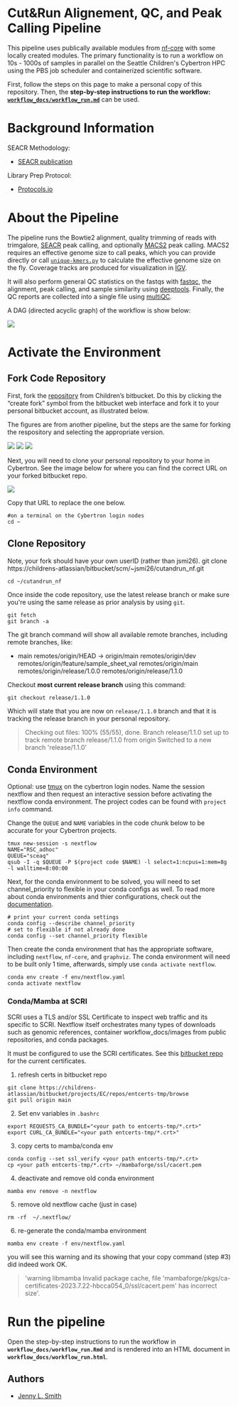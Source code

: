 # Cut&Run Alignement, QC, and Peak Calling Pipeline

This pipeline uses publically available modules from [nf-core](https://nf-co.re/) with some locally created modules. The primary functionality is to run a workflow on 10s - 1000s of samples in parallel on the Seattle Children's Cybertron HPC using the PBS job scheduler and containerized scientific software.

First, follow the steps on this page to make a personal copy of this repository. Then, the **step-by-step instructions to run the workflow: [`workflow_docs/workflow_run.md`](file://workflow_docs/run_workflow.md)** can be used. 

# Background Information 

SEACR Methodology:

  * [SEACR publication](https://epigeneticsandchromatin.biomedcentral.com/articles/10.1186/s13072-019-0287-4#Abs1)


Library Prep Protocol:

  * [Protocols.io](https://www.protocols.io/view/cut-amp-run-targeted-in-situ-genome-wide-profiling-14egnr4ql5dy/v3?step=113)

# About the Pipeline 

The pipeline runs the Bowtie2 alignment, quality trimming of reads with trimgalore, [SEACR](https://github.com/FredHutch/SEACR) peak calling, and optionally [MACS2](https://github.com/macs3-project/MACS) peak calling. MACS2 requires an effective genome size to call peaks, which you can provide directly or call [`unique-kmers.py`](https://deeptools.readthedocs.io/en/develop/content/feature/effectiveGenomeSize.html) to calculate the effective genome size on the fly. Coverage tracks are produced for visualization in [IGV](https://igv.org/doc/desktop/). 

It will also perform general QC statistics on the fastqs with [fastqc](https://www.bioinformatics.babraham.ac.uk/projects/fastqc/), the alignment, peak calling, and sample similarity using [deeptools](https://deeptools.readthedocs.io/en/develop/). Finally, the QC reports are collected into a single file using [multiQC](https://multiqc.info/).

A DAG (directed acyclic graph) of the workflow is show below:

![](workflow_docs/images/dag.png)


# Activate the Environment

## Fork Code Repository

First, fork the [repository](https://childrens-atlassian/bitbucket/projects/RP/repos/cutandrun_nf/browse) from Children’s bitbucket. Do this by clicking the “create fork” symbol from the bitbucket web interface and fork it to your personal bitbucket account, as illustrated below.

The figures are from another pipeline, but the steps are the same for forking the respository and selecting the appropriate version. 

![](workflow_docs/images/bitbucket_fork1.png)
![](workflow_docs/images/bitbucket_fork2.png)
![](workflow_docs/images/bitbucket_fork3.png)


Next, you will need to clone your personal repository to your home in Cybertron. See the image below for where you can find the correct URL on your forked bitbucket repo. 


![](workflow_docs/images/bitbucket_clone.png)


Copy that URL to replace the one below. 

```
#on a terminal on the Cybertron login nodes
cd ~
```

## Clone Repository

Note, your fork should have your own userID (rather than jsmi26).
git clone https://childrens-atlassian/bitbucket/scm/~jsmi26/cutandrun_nf.git

`cd ~/cutandrun_nf`

Once inside the code repository, use the latest release branch or make sure you're using the same release as prior analysis by using `git`.

```
git fetch
git branch -a
```

The git branch command will show all available remote branches, including remote branches, like:

* main
  remotes/origin/HEAD -> origin/main
  remotes/origin/dev
  remotes/origin/feature/sample_sheet_val
  remotes/origin/main
  remotes/origin/release/1.0.0
  remotes/origin/release/1.1.0
 

Checkout **most current release branch** using this command:

`git checkout release/1.1.0`

Which will state that you are now on `release/1.1.0` branch and that it is tracking the release branch in your personal repository. 

> Checking out files: 100% (55/55), done.
> Branch release/1.1.0 set up to track remote branch release/1.1.0 from origin
> Switched to a new branch 'release/1.1.0'


## Conda Environment

Optional: use [tmux](https://github.com/tmux/tmux/wiki) on the cybertron login nodes. Name the session nextflow and then request an interactive session before activating the nextflow conda environment. The project codes can be found with `project info` command. 

Change the `QUEUE` and `NAME` variables in the code chunk below to be accurate for your Cybertron projects. 

```
tmux new-session -s nextflow
NAME="RSC_adhoc"
QUEUE="sceaq"
qsub -I -q $QUEUE -P $(project code $NAME) -l select=1:ncpus=1:mem=8g -l walltime=8:00:00
```

Next, for the conda environment to be solved, you will need to set channel_priority to flexible in your conda configs as well. To read more about conda environments and thier configurations, check out the [documentation](https://docs.conda.io/projects/conda/en/latest/commands/config.html#conda-config). 

```
# print your current conda settings
conda config --describe channel_priority 
# set to flexible if not already done
conda config --set channel_priority flexible 
```

Then create the conda environment that has the appropriate software, including `nextflow`, `nf-core`, and `graphviz`. The conda environment will need to be built only 1 time, afterwards, simply use `conda activate nextflow`.

```
conda env create -f env/nextflow.yaml
conda activate nextflow
```

### Conda/Mamba at SCRI

SCRI uses a TLS and/or SSL Certificate to inspect web traffic and its specific to SCRI. Nextflow itself orchestrates many types of downloads such as genomic references,  container workflow_docs/images from public repositories, and conda packages. 

It must be configured to use the SCRI certificates. See this [bitbucket repo](https://childrens-atlassian/bitbucket/projects/EC/repos/entcerts-tmp/browse) for the current certificates.

1. refresh certs in bitbucket repo

```
git clone https://childrens-atlassian/bitbucket/projects/EC/repos/entcerts-tmp/browse
git pull origin main
```

2. Set env variables in `.bashrc`

```
export REQUESTS_CA_BUNDLE="<your path to entcerts-tmp/*.crt>"
export CURL_CA_BUNDLE="<your path entcerts-tmp/*.crt>"
```

3. copy certs to mamba/conda env

```
conda config --set ssl_verify <your path entcerts-tmp/*.crt>
cp <your path entcerts-tmp/*.crt> ~/mambaforge/ssl/cacert.pem
```

4. deactivate and remove old conda environment 

`mamba env remove -n nextflow`

5. remove old nextflow cache (just in case)

`rm -rf  ~/.nextflow/`

6. re-generate the conda/mamba environment

`mamba env create -f env/nextflow.yaml`

you will see this warning and its showing that your copy command (step #3) did indeed work OK. 
> 'warning  libmamba Invalid package cache, file 'mambaforge/pkgs/ca-certificates-2023.7.22-hbcca054_0/ssl/cacert.pem' has incorrect size'. 

# Run the pipeline 

Open the step-by-step instructions to run the workflow in **`workflow_docs/workflow_run.Rmd`** and is rendered into an HTML document in **`workflow_docs/workflow_run.html`**. 


## Authors

- [Jenny L. Smith](https://github.com/jennylsmith)
